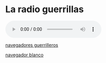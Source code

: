 
# La radio guerrillas

<!DOCTYPE html>
<html lang="en">
<head>
    <meta charset="utf-8">
    <title>Embedding Audio into an HTML Page</title>
</head>
<body>
	<audio controls="controls" src="http://giss.tv:8000/guerrillaradio.ogg">
        Your browser does not support the HTML5 audio element.
    </audio>
</body>
</html> 
<p>
<p>   
   <a href="http://giss.tv:8000/guerrillaradio.ogg">navegadores guerrilleros</a>     
<p>
<p>   
   <a href="https://guerrillaradio.github.io/prendeunaradio/">navegador blanco</a>   
   
   
